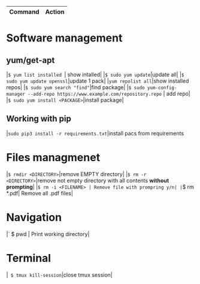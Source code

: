 |Command                              |Action                               |
|-------------------------------------|-------------------------------------|
# Software management
## yum/get-apt
|`$ yum list installed `| show intalled|
|`$ sudo yum update`|update all|
|`$ sudo yum update openssl`|update 1 pack|
|`yum repolist all`|show installed repos|
|`$ sudo yum search "find"`|find package|
|`$ sudo yum-config-manager --add-repo https://www.example.com/repository.repo` | add repo|
|`$ sudo yum install <PACKAGE>`|install package|
## Working with pip
|`sudo pip3 install -r requirements.txt`|install pacs from requirements
# Files managmenet
|`$ rmdir <DIRECTORY>`|remove EMPTY directory|
|`$ rm -r <DIRECTORY>`|remove not empty directory with all contents **without prompting**|
|`$ rm -i <FILENAME> | Remove file with prompring y/n|
|`$ rm \*.pdf| Remove all .pdf files|
# Navigation
|` $ pwd | Print working directory|
# Terminal
|` $ tmux kill-session`|close tmux session|
